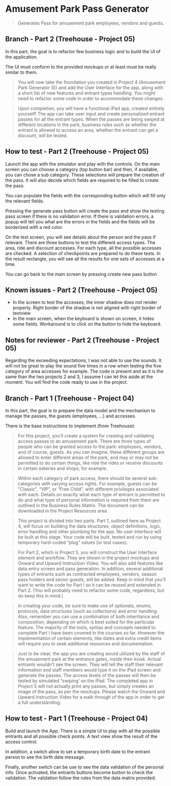 # Amusement Park Pass Generator

> Generates Pass for amusement park employees, vendors and guests.

## Branch - Part 2 (Treehouse - Project 05)

In this part, the goal is to refactor few business logic and to build the UI of the application.

The UI must conform to the provided mockups or at least must be really similar to them.

> You will now take the foundation you created in Project 4 (Amusement Park Generator (I)) and add the User Interface for the app, along with a short list of new features and entrant types handling. You might need to refactor some code in order to accommodate these changes.

> Upon completion, you will have a functional iPad app, created entirely yourself! The app can take user input and create personalized entrant passes for all the entrant types. When the passes are being swiped at different locations in the park, business rules such as whether the entrant is allowed to access an area, whether the entrant can get a discount, will be tested.

## How to test - Part 2 (Treehouse - Project 05)

Launch the app with the simulator and play with the controls. On the main screen you can choose a category (top button bar) and then, if available, you can chose a sub category. These selections will prepare the creation of the pass. It will also decide which fields are required to be filled to create the pass.

You can populate the fields with the corresponding button which will fill only the relevant fields.

Pressing the generate pass button will create the pass and show the testing pass screen if there is no validation error. If there is validation errors, a popup will tell you what are the errors in the fields and the fields will be borderized with a red color.

On the test screen, you will see details about the person and the pass if relevant. There are three buttons to test the different access types. The area, ride and discount accesses. For each type, all the possible accesses are checked. A selection of checkpoints are prepared to do these tests. In the result rectangle, you will see all the results for one sets of accesses at a time.

You can go back to the main screen by pressing create new pass button

## Known issues - Part 2 (Treehouse - Project 05)

* In the screen to test the accesses, the inner shadow does not render properly. Right border of the shadow is not aligned with right border of textview
* In the main screen, when the keyboard is shown on screen, it hides some fields. Workaround is to click on the button to hide the keyboard.

## Notes for reviewer - Part 2 (Treehouse - Project 05)

Regarding the exceeding expectations, I was not able to use the sounds. It will not be great to play the sound five times in a row when testing the five category of area accesses for example. The code is present and as it is the same than the two projects 2 and 3, I assume I can let this aside at the moment. You will find the code ready to use in the project.

## Branch - Part 1 (Treehouse - Project 04)

In this part, the goal is to prepare the data model and the mechanism to manage
the passes, the guests (employees, ...) and accesses.

There is the base instructions to implement (from Treehouse):

> For this project, you’ll create a system for creating and validating access passes to an amusement park. There are three types of people who can be granted access to the park: employees, vendors, and of course, guests. As you can imagine, these different groups are allowed to enter different areas of the park, and may or may not be permitted to do certain things, like ride the rides or receive discounts in certain eateries and shops, for example.

> Within each category of park access, there should be several sub-categories with varying access rights. For example, guests can be “Classic”, “VIP”, or “Free Child”, with different privileges associated with each. Details on exactly what each type of entrant is permitted to do and what type of personal information is required from them are outlined in the Business Rules Matrix. The document can be downloaded in the Project Resources area.

> This project is divided into two parts. Part 1, outlined here as Project 4, will focus on building the data structures, object definitions, logic, error handling and other plumbing for the app. No user interface will be built at this stage. Your code will be built, tested and run by using temporary hard-coded “plug” values (or test cases).

> For Part 2, which is Project 5, you will construct the User Interface element and workflow. They are shown in the project mockups and Onward and Upward Instruction Video. You will also add features like data entry screen and pass generation. In addition, several additional types of entrants such as contracted employees, vendors, season pass holders and senior guests, will be added. Keep in mind that you’ll want to write the code for Part I so it can be reused and extended in Part 2. (You will probably need to refactor some code, regardless, but do keep this in mind.)

> In creating your code, be sure to make use of optionals, enums, protocols, data structures (such as collections) and error handling. Also, remember you can use a combination of both inheritance and composition, depending on which is best suited for the particular feature. The majority of the tools, syntax and concepts needed to complete Part I have been covered in the courses so far. However the implementation of certain elements, like dates and extra credit items will require you to seek additional resources and documentation.

> Just to be clear, the app you are creating would utilized by the staff of the amusement park at the entrance gates, inside their kiosk. Actual entrants wouldn’t see the screen. They will tell the staff their relevant information and staff members would type it on the iPad screen and generate the passes. The access levels of the passes will then be tested by simulated “swiping’ on the iPad. The completed app in Project 5 will not actually print any passes, but simply creates an image of the pass, as per the mockups. Please watch the Onward and Upward Instruction Video for a walk through of the app in order to get a full understanding.

## How to test - Part 1 (Treehouse - Project 04)

Build and launch the App. There is a simple UI to play with all the possible entrants
and all possible check points. A text view show the result of the access control.

In addition, a switch allow to set a temporary birth date to the entrant person
to see the birth date message.

Finally, another switch can be use to see the data validation of the personal info.
Once activated, the entrants buttons become button to check the validation. The validation
follow the rules from the data matrix provided.
